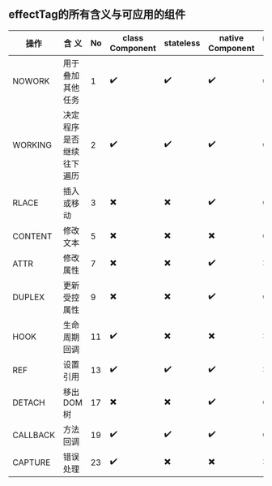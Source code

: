

## effectTag的所有含义与可应用的组件

| 操作       | 含 义          | No  | class Component | stateless | native Component | native text |
|----------|--------------|-----|-----------------|-----------|------------------|-------------|
| NOWORK   | 用于叠加其他任务     | 1   | ✔️              | ✔️        | ✔️               | ✔️          |
| WORKING  | 决定程序是否继续往下遍历 | 2   | ✔️              | ✔️        | ✔️               | ✔️          |
| RLACE    | 插入或移动        | 3   | ✖️              | ✖️        | ✔️               | ✔️          |
| CONTENT  | 修改文本         | 5   | ✖️              | ✖️        | ✖️               | ✔️          |
| ATTR     | 修改属性         | 7   | ✖️              | ✖️        | ✔️               | ✖️          |
| DUPLEX   | 更新受控属性       | 9   | ✖️              | ✖️        | ✔️               | ✔️          |
| HOOK     | 生命周期回调       | 11  | ✔️              | ✖️        | ✖️               | ✖️          |
| REF      | 设置引用         | 13  | ✔️              | ✔️        | ✔️               | ✖️          |
| DETACH   | 移出DOM树       | 17  | ✖️              | ✖️        | ✔️               | ✔️          |
| CALLBACK | 方法回调         | 19  | ✔️              | ✔️        | ✔️               | ✔️          |
| CAPTURE  | 错误处理         | 23  | ✔️              | ✖️        | ✖️               | ✖️          |


